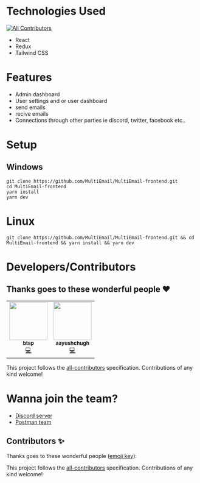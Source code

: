 # Technologies Used
<!-- ALL-CONTRIBUTORS-BADGE:START - Do not remove or modify this section -->
[![All Contributors](https://img.shields.io/badge/all_contributors-0-orange.svg?style=flat-square)](#contributors-)
<!-- ALL-CONTRIBUTORS-BADGE:END -->

- React
- Redux
- Tailwind CSS

# Features

- Admin dashboard
- User settings and or user dashboard
- send emails
- recive emails
- Connections through other parties ie discord, twitter, facebook etc..

# Setup

## Windows

```
git clone https://github.com/MultiEmail/MultiEmail-frontend.git
cd MultiEmail-frontend
yarn install
yarn dev
```

# Linux

```
git clone https://github.com/MultiEmail/MultiEmail-frontend.git && cd MultiEmail-frontend && yarn install && yarn dev
```

# Developers/Contributors

## Thanks goes to these wonderful people ❤

<table>
  <tr>
    <td align="center"><a href="https://github.com/DaatUserName"><img src="https://avatars0.githubusercontent.com/DaatUserName" width="100px;" alt=""/><br /><sub><b>btsp</b></sub></a><br /><a href="https://github.com/MultiEmail/MultiEmail-backend/commits?author=DaatUserName" title="Code">💻</a>
    <td align="center"><a href="https://github.com/aayushchugh"><img src="https://avatars3.githubusercontent.com/aayushchugh" width="100px;" alt=""/><br /><sub><b>aayushchugh</b></sub></a><br /><a href="https://github.com/MultiEmail/MultiEmail-backend/commits?author=aayushchugh" title="Code">💻</a></td>
  </tr>
</table>

This project follows the [all-contributors](https://github.com/all-contributors/all-contributors) specification. Contributions of any kind welcome!

# Wanna join the team?

- [Discord server](https://discord.gg/8kTdfWmuQa)
- [Postman team](https://www.postman.com/multiemail/workspace/muti-email-rest-api/overview)

## Contributors ✨

Thanks goes to these wonderful people ([emoji key](https://allcontributors.org/docs/en/emoji-key)):

<!-- ALL-CONTRIBUTORS-LIST:START - Do not remove or modify this section -->
<!-- prettier-ignore-start -->
<!-- markdownlint-disable -->
<!-- markdownlint-restore -->
<!-- prettier-ignore-end -->
<!-- ALL-CONTRIBUTORS-LIST:END -->

This project follows the [all-contributors](https://github.com/all-contributors/all-contributors) specification. Contributions of any kind welcome!